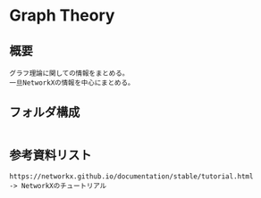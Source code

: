 # Graph Theory

## 概要
```
グラフ理論に関しての情報をまとめる。
一旦NetworkXの情報を中心にまとめる。
```

## フォルダ構成
```
```

## 参考資料リスト
```
https://networkx.github.io/documentation/stable/tutorial.html
-> NetworkXのチュートリアル
```
